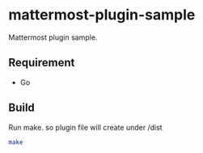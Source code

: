 # mattermost-plugin-sample
Mattermost plugin sample.

## Requirement
- Go

## Build
Run make. so plugin file will create under /dist
```bash
make
```
